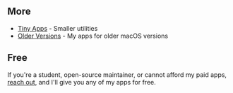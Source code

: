 ## More

- [Tiny Apps](/tiny-apps) - Smaller utilities
- [Older Versions](/apps/older-versions) - My apps for older macOS versions

## Free

If you're a student, open-source maintainer, or cannot afford my paid apps, [reach out](/contact?subject=Free%20promo%20code%20for%20%5Bapp%5D), and I'll give you any of my apps for free.
